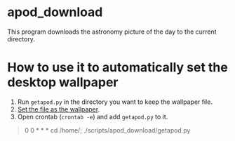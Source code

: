 # apod_download
This program downloads the astronomy picture of the day to the current directory. 

# How to use it to automatically set the desktop wallpaper

1. Run `getapod.py` in the directory you want to keep the wallpaper file.
2. [Set the file as the wallpaper](http://askubuntu.com/a/69500).
3. Open crontab (`crontab -e`) and add `getapod.py` to it.
> 0 0 * * * cd /home/<username>; ./scripts/apod_download/getapod.py

